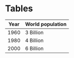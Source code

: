 # Tables
| Year | World population
| :----: | ----------------
| 1960 | 3 Billion
| 1980 | 4 Billion
| 2000 | 6 Billion
